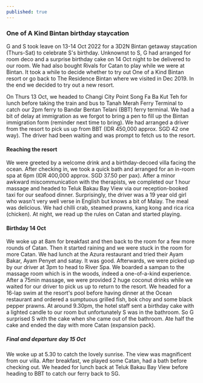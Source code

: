 ```yaml
---
published: true
---
```

### One of A Kind Bintan birthday staycation

G and S took leave on 13-14 Oct 2022 for a 3D2N Bintan getaway staycation (Thurs-Sat) to celebrate S's birthday. Unknownst to S, G had arranged for room deco and a surprise birthday cake on 14 Oct night to be delivered to our room. We had also bought Rivals for Catan to play while we were at Bintan. It took a while to decide whether to try out One of a Kind Bintan resort or go back to The Residence Bintan where we visited in Dec 2019. In the end we decided to try out a new resort.

On Thurs 13 Oct, we headed to Changi City Point Song Fa Ba Kut Teh for lunch before taking the train and bus to Tanah Merah Ferry Terminal to catch our 2pm ferry to Bandar Bentan Telani (BBT) ferry terminal. We had a bit of delay at immigration as we forgot to bring a pen to fill up the Bintan immigration form (reminder next time to bring). We had arranged a driver from the resort to pick us up from BBT (IDR 450,000 approx. SGD 42 one way). The driver had been waiting and was prompt to fetch us to the resort.

#### Reaching the resort
We were greeted by a welcome drink and a birthday-decoed villa facing the ocean. After checking in, we took a quick bath and arranged for an in-room spa at 6pm (IDR 400,000 approx. SGD 37.50 per pax). After a minor awkward miscommunication with the therapists, we completed our 1 hour massage and headed to Teluk Bakau Bay View via our reception-booked taxi for our seafood dinner. Surprisingly, the driver was a 19 year old girl who wasn't very well verse in English but knows a bit of Malay. The meal was delicious. We had chilli crab, steamed prawns, kang kong and rica rica (chicken). At night, we read up the rules on Catan and started playing.


#### Birthday 14 Oct
We woke up at 8am for breakfast and then back to the room for a few more rounds of Catan. Then it started raining and we were stuck in the room for more Catan. We had lunch at the Azura restaurant and tried their Ayam Bakar, Ayam Penyet and satay. It was good. Afterwards, we were picked up by our driver at 3pm to head to River Spa. We boarded a sampan to the massage room which is in the woods, indeed a one-of-a-kind experience. After a 75min massage, we were provided 2 huge coconut drinks while we waited for our driver to pick us up to return to the resort. We headed for a 16-lap swim at the resort's pool before having dinner at the Ocean restaurant and ordered a sumptuous grilled fish, bok choy and some black pepper prawns. At around 9.30pm, the hotel staff sent a birthday cake with a lighted candle to our room but unfortunately S was in the bathroom. So G surprised S with the cake when she came out of the bathroom. Ate half the cake and ended the day with more Catan (expansion pack).

##### Final and departure day 15 Oct
We woke up at 5.30 to catch the lovely sunrise. The view was magnificent from our villa. After breakfast, we played some Catan, had a bath before checking out. We headed for lunch back at Teluk Bakau Bay View before heading to BBT to catch our ferry back to SG.



